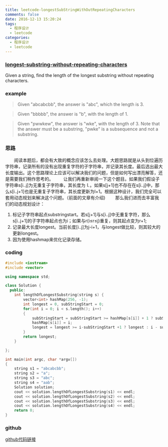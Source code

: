 ```yaml
---
title: leetcode-longestSubStringWithOutRepeatingCharacters
comments: false
date: 2016-12-13 15:20:24
tags:
  - 程序设计
  - leetcode
categories:
  - 程序设计
  - leetcode
---
```


### [longest-substring-without-repeating-characters](https://leetcode.com/problems/longest-substring-without-repeating-characters/)
Given a string, find the length of the longest substring without repeating characters.

<!--more-->

### example
> Given "abcabcbb", the answer is "abc", which the length is 3.

> Given "bbbbb", the answer is "b", with the length of 1.

> Given "pwwkew", the answer is "wke", with the length of 3. Note that the answer must be a substring, "pwke" is a subsequence and not a substring.

### 思路
　　阅读本题后，都会有大致的概念应该怎么去处理。大题思路就是从头到位遍历字符串，记录所有的没有出现重复字符的子字符串，并记录其长度。最后选出最大长度输出。这个思路理论上应该可以解决我们的问题，但是如何写出漂亮解答，还是需要我们稍作思考的。
　　让我们再重新审阅一下这个题目。如果我们假设子字符串s[i..j]为无重复子字符串，其长度为ｌ。如果s[j+1]也不存在在s[i..j]中，那么s[i..j+1]也是无重复子字符串，其长度更新为l+1。根据这种设计，我们完全可以套用动态规划来解决这个问题。（前面的文章有介绍)
　　那么我们进而去丰富我们的动态规划设计：
1. 标记子字符串起点substringstart。若s[j+1]与s[i..j]中无重复字符，那么s[i..j+1]的子字符串起点也为i；如果与r(i≤r≤j)重复，则其起点变为r+1;
2. 记录最大长度longest。当前长度[i..j]为j-i+1，与longest做比较，则其较大的更新longest。
3. 因为使用hashmap来优化记录存储。

### coding
```cpp
#include <iostream>
#include <vector>

using namespace std;

class Solution {
  public:
    int lengthOfLongestSubstring(string s) {
        vector<int> hashMap(256, -1);
        int longest = 0, subStringStart = 0;
        for(int i = 0; i < s.length(); i++)
        {
            subStringStart = subStringStart >= hashMap[s[i]] + 1 ? subStringStart : hashMap[s[i]] + 1;
            hashMap[s[i]] = i;
            longest = longest >= i-subStringStart +1 ? longest : i - subStringStart + 1;
        }
        return longest;
    }

};

int main(int argc, char *argv[])
{
    string s1 = "abcabcbb";
    string s2 = "a";
    string s3 = "abc";
    string s4 = "aab";
    Solution solution;
    cout << solution.lengthOfLongestSubstring(s1) << endl;
    cout << solution.lengthOfLongestSubstring(s2) << endl;
    cout << solution.lengthOfLongestSubstring(s3) << endl;
    cout << solution.lengthOfLongestSubstring(s4) << endl;
    return 0;
}
```

### github

[github代码链接](https://github.com/geeklenny/leetcode)
